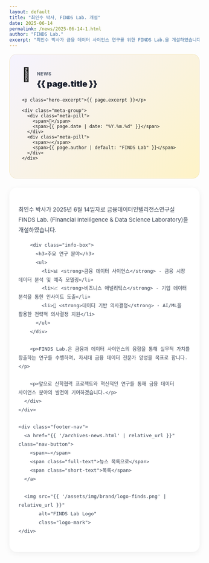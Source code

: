 ```yaml
---
layout: default
title: "최인수 박사, FINDS Lab. 개설"
date: 2025-06-14
permalink: /news/2025-06-14-1.html
author: "FINDS Lab."
excerpt: "최인수 박사가 금융 데이터 사이언스 연구를 위한 FINDS Lab.을 개설하였습니다."
---
```


<style>
  :root {
    --primary-gold: rgb(214, 177, 77);
    --light-gold: rgb(234, 207, 127);
    --accent-red: rgb(172, 14, 14);
  }
  
  /* 전역 텍스트 줄바꿈 설정 */
  * {
    word-break: keep-all;
    word-wrap: break-word;
    overflow-wrap: break-word;
  }
  
  .hero-section {
    background: linear-gradient(135deg, #f5f3ff 0%, #fef3c7 100%);
    border: 1px solid rgba(214,177,77,0.2);
    border-radius: 20px;
    padding: 32px;
    margin-bottom: 24px;
  }
  
  .hero-header {
    display: flex;
    align-items: flex-start;
    gap: 16px;
    margin-bottom: 20px;
  }
  
  .hero-icon {
    font-size: 36px;
    flex-shrink: 0;
  }
  
  .hero-title-group {
    flex: 1;
    min-width: 0;
  }
  
  .hero-category {
    font-size: 12px;
    font-weight: 800;
    text-transform: uppercase;
    color: #6b7280;
    letter-spacing: 0.5px;
    margin-bottom: 4px;
  }
  
  .hero-title {
    font-size: 24px;
    font-weight: 900;
    color: #111827;
    line-height: 1.4;
    margin: 0;
    word-break: keep-all;
    overflow-wrap: break-word;
    hyphens: auto;
  }
  
  .hero-excerpt {
    color: #475569;
    font-size: 15px;
    line-height: 1.7;
    margin: 16px 0 20px 0;
    word-break: keep-all;
    overflow-wrap: break-word;
  }
  
  .meta-group {
    display: flex;
    flex-wrap: wrap;
    gap: 8px;
  }
  
  .meta-pill {
    background: white;
    border: 2px solid var(--primary-gold);
    padding: 6px 14px;
    border-radius: 999px;
    font-size: 13px;
    font-weight: 700;
    display: inline-flex;
    align-items: center;
    gap: 6px;
    transition: all 0.2s;
    white-space: nowrap;
  }
  
  .meta-pill:hover {
    transform: translateY(-2px);
    box-shadow: 0 4px 12px rgba(214,177,77,0.2);
  }
  
  .content-card {
    background: white;
    border-radius: 20px;
    box-shadow: 0 4px 16px rgba(0,0,0,0.06);
    overflow: hidden;
  }
  
  .content-body {
    padding: 32px;
  }
  
  .content-text {
    color: #374151;
    font-size: 15px;
    line-height: 1.8;
    word-break: keep-all;
    overflow-wrap: break-word;
  }
  
  .content-text p {
    margin: 16px 0;
    word-break: keep-all;
    overflow-wrap: break-word;
  }
  
  .info-box {
    background: linear-gradient(135deg, rgba(214,177,77,0.05) 0%, rgba(214,177,77,0.1) 100%);
    border-left: 4px solid var(--primary-gold);
    padding: 20px 24px;
    border-radius: 8px;
    margin: 24px 0;
  }
  
  .info-box h3 {
    font-weight: 800;
    color: #111827;
    margin-bottom: 12px;
    font-size: 16px;
    word-break: keep-all;
  }
  
  .info-box ul {
    list-style: none;
    padding: 0;
    margin: 0;
  }
  
  .info-box li {
    color: #374151;
    padding: 4px 0;
    font-size: 14px;
    line-height: 1.7;
    word-break: keep-all;
    overflow-wrap: break-word;
  }
  
  .footer-nav {
    padding: 24px 32px;
    border-top: 1px solid #e5e7eb;
    display: flex;
    justify-content: space-between;
    align-items: center;
    flex-wrap: wrap;
    gap: 16px;
  }
  
  .nav-button {
    display: inline-flex;
    align-items: center;
    gap: 6px;
    padding: 10px 20px;
    background: white;
    border: 2px solid #e5e7eb;
    border-radius: 999px;
    font-weight: 700;
    font-size: 13px;
    color: #374151;
    transition: all 0.2s;
    text-decoration: none;
    white-space: nowrap;
  }
  
  .nav-button:hover {
    border-color: var(--primary-gold);
    transform: translateX(-4px);
    background: rgba(214,177,77,0.05);
  }
  
  .logo-mark {
    height: 24px;
    width: auto;
    opacity: 0.5;
  }
  
  @media (max-width: 640px) {
    .hero-section {
      padding: 20px 16px;
    }
    
    .hero-header {
      flex-direction: column;
      align-items: flex-start;
    }
    
    .hero-icon {
      font-size: 28px;
    }
    
    .hero-title {
      font-size: 18px;
      line-height: 1.5;
    }
    
    .hero-excerpt {
      font-size: 14px;
      line-height: 1.7;
    }
    
    .meta-group {
      gap: 6px;
    }
    
    .meta-pill {
      font-size: 12px;
      padding: 5px 10px;
    }
    
    .content-body {
      padding: 20px 16px;
    }
    
    .content-text {
      font-size: 14px;
      line-height: 1.8;
    }
    
    .info-box {
      padding: 16px 18px;
      margin: 20px -4px;
    }
    
    .info-box h3 {
      font-size: 15px;
    }
    
    .info-box li {
      font-size: 13px;
      line-height: 1.7;
    }
    
    .footer-nav {
      padding: 20px 16px;
      justify-content: center;
    }
    
    .nav-button {
      padding: 8px 16px;
      font-size: 12px;
    }
    
    .nav-button .full-text {
      display: none;
    }
    
    .nav-button .short-text {
      display: inline;
    }
  }
  
  @media (min-width: 641px) {
    .nav-button .short-text {
      display: none;
    }
  }
  
  @media (min-width: 641px) and (max-width: 1024px) {
    .hero-title {
      font-size: 22px;
    }
    
    .content-body {
      padding: 28px 24px;
    }
  }
</style>

<section class="max-w-3xl mx-auto px-4 mt-8 pb-12">
  <div class="hero-section">
    <div class="hero-header">
      <span class="hero-icon">🚀</span>
      <div class="hero-title-group">
        <p class="hero-category">News</p>
        <h1 class="hero-title">{{ page.title }}</h1>
      </div>
    </div>
    
    <p class="hero-excerpt">{{ page.excerpt }}</p>
    
    <div class="meta-group">
      <div class="meta-pill">
        <span>📅</span>
        <span>{{ page.date | date: "%Y.%m.%d" }}</span>
      </div>
      <div class="meta-pill">
        <span>✍️</span>
        <span>{{ page.author | default: "FINDS Lab" }}</span>
      </div>
    </div>
  </div>

  <article class="content-card">
    <div class="content-body">
      <div class="content-text">
        <p>최인수 박사가 2025년 6월 14일자로 금융데이터인텔리전스연구실 FINDS Lab. (Financial Intelligence & Data Science Laboratory)을 개설하였습니다.</p>
        
        <div class="info-box">
          <h3>주요 연구 분야</h3>
          <ul>
            <li>📊 <strong>금융 데이터 사이언스</strong> - 금융 시장 데이터 분석 및 예측 모델링</li>
            <li>📈 <strong>비즈니스 애널리틱스</strong> - 기업 데이터 분석을 통한 인사이트 도출</li>
            <li>🎯 <strong>데이터 기반 의사결정</strong> - AI/ML을 활용한 전략적 의사결정 지원</li>
          </ul>
        </div>
        
        <p>FINDS Lab.은 금융과 데이터 사이언스의 융합을 통해 실무적 가치를 창출하는 연구를 수행하며, 차세대 금융 데이터 전문가 양성을 목표로 합니다.</p>
        
        <p>앞으로 산학협력 프로젝트와 혁신적인 연구를 통해 금융 데이터 사이언스 분야의 발전에 기여하겠습니다.</p>
      </div>
    </div>
    
    <div class="footer-nav">
      <a href="{{ '/archives-news.html' | relative_url }}" class="nav-button">
        <span>←</span>
        <span class="full-text">뉴스 목록으로</span>
        <span class="short-text">목록</span>
      </a>
      
      <img src="{{ '/assets/img/brand/logo-finds.png' | relative_url }}" 
           alt="FINDS Lab Logo" 
           class="logo-mark">
    </div>
  </article>
</section>
